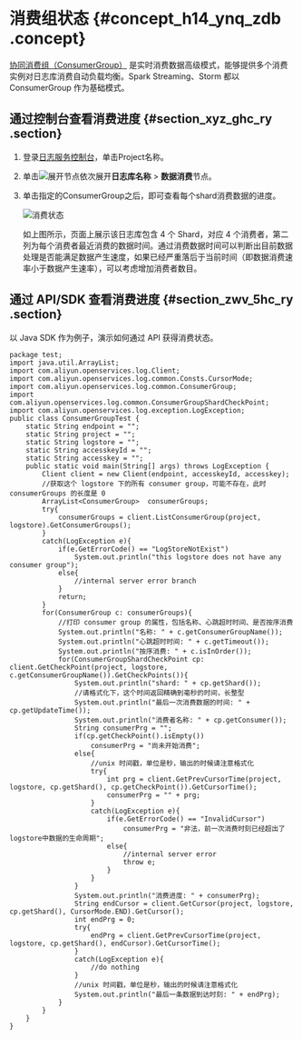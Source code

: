 # 消费组状态 {#concept_h14_ynq_zdb .concept}

[协同消费组（ConsumerGroup）](cn.zh-CN/用户指南/实时消费/消费组消费/通过消费组消费日志.md) 是实时消费数据高级模式，能够提供多个消费实例对日志库消费自动负载均衡。Spark Streaming、Storm 都以 ConsumerGroup 作为基础模式。

## 通过控制台查看消费进度 {#section_xyz_ghc_ry .section}

1.  登录[日志服务控制台](https://sls.console.aliyun.com)，单击Project名称。
2.  单击![展开节点](http://static-aliyun-doc.oss-cn-hangzhou.aliyuncs.com/assets/img/13165/156439176753702_zh-CN.png)依次展开**日志库名称** \> **数据消费**节点。
3.  单击指定的ConsumerGroup之后，即可查看每个shard消费数据的进度。

    ![](images/5788_zh-CN.png "消费状态")

    如上图所示，页面上展示该日志库包含 4 个 Shard，对应 4 个消费者，第二列为每个消费者最近消费的数据时间。通过消费数据时间可以判断出目前数据处理是否能满足数据产生速度，如果已经严重落后于当前时间（即数据消费速率小于数据产生速率），可以考虑增加消费者数目。


## 通过 API/SDK 查看消费进度 {#section_zwv_5hc_ry .section}

以 Java SDK 作为例子，演示如何通过 API 获得消费状态。

``` {#codeblock_nlr_l1x_3ru}
package test;
import java.util.ArrayList;
import com.aliyun.openservices.log.Client;
import com.aliyun.openservices.log.common.Consts.CursorMode;
import com.aliyun.openservices.log.common.ConsumerGroup;
import com.aliyun.openservices.log.common.ConsumerGroupShardCheckPoint;
import com.aliyun.openservices.log.exception.LogException;
public class ConsumerGroupTest {
    static String endpoint = "";
    static String project = "";
    static String logstore = "";
    static String accesskeyId = "";
    static String accesskey = "";
    public static void main(String[] args) throws LogException {
        Client client = new Client(endpoint, accesskeyId, accesskey);
        //获取这个 logstore 下的所有 consumer group，可能不存在，此时 consumerGroups 的长度是 0
        ArrayList<ConsumerGroup>  consumerGroups;
        try{
            consumerGroups = client.ListConsumerGroup(project, logstore).GetConsumerGroups();
        }
        catch(LogException e){
            if(e.GetErrorCode() == "LogStoreNotExist")
                System.out.println("this logstore does not have any consumer group");
            else{
                //internal server error branch
            }
            return;
        }
        for(ConsumerGroup c: consumerGroups){
            //打印 consumer group 的属性，包括名称、心跳超时时间、是否按序消费
            System.out.println("名称: " + c.getConsumerGroupName());
            System.out.println("心跳超时时间: " + c.getTimeout());
            System.out.println("按序消费: " + c.isInOrder());
            for(ConsumerGroupShardCheckPoint cp: client.GetCheckPoint(project, logstore, c.getConsumerGroupName()).GetCheckPoints()){
                System.out.println("shard: " + cp.getShard());
                //请格式化下，这个时间返回精确到毫秒的时间，长整型
                System.out.println("最后一次消费数据的时间: " + cp.getUpdateTime());
                System.out.println("消费者名称: " + cp.getConsumer());
                String consumerPrg = "";
                if(cp.getCheckPoint().isEmpty())
                    consumerPrg = "尚未开始消费";
                else{
                    //unix 时间戳，单位是秒，输出的时候请注意格式化
                    try{
                        int prg = client.GetPrevCursorTime(project, logstore, cp.getShard(), cp.getCheckPoint()).GetCursorTime();
                        consumerPrg = "" + prg;
                    }
                    catch(LogException e){
                        if(e.GetErrorCode() == "InvalidCursor")
                            consumerPrg = "非法，前一次消费时刻已经超出了logstore中数据的生命周期";
                        else{
                            //internal server error
                            throw e;
                        }
                    }
                }
                System.out.println("消费进度: " + consumerPrg);
                String endCursor = client.GetCursor(project, logstore, cp.getShard(), CursorMode.END).GetCursor();
                int endPrg = 0;
                try{
                    endPrg = client.GetPrevCursorTime(project, logstore, cp.getShard(), endCursor).GetCursorTime();
                }
                catch(LogException e){
                    //do nothing
                }
                //unix 时间戳，单位是秒，输出的时候请注意格式化
                System.out.println("最后一条数据到达时刻: " + endPrg);
            }
        }
    }
}
```


